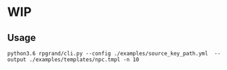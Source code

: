# WIP

## Usage
```
python3.6 rpgrand/cli.py --config ./examples/source_key_path.yml  --output ./examples/templates/npc.tmpl -n 10
```
